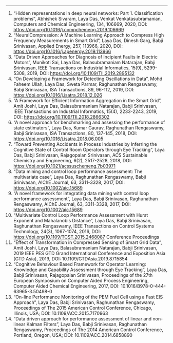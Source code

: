 ---
1.	“Hidden representations in deep neural networks: Part 1. Classification problems”, Abhishek Sivaram, Laya Das, Venkat Venkatasubramanian, Computers and Chemical Engineering, 134, 106669, 2020, DOI: https://doi.org/10.1016/j.compchemeng.2019.106669
2.	“NeuralCompression: A Machine Learning Approach to Compress High Frequency Measurements in Smart Grid”, Laya Das, Dinesh Garg, Babji Srinivasan, Applied Energy, 257, 113966, 2020, DOI: https://doi.org/10.1016/j.apenergy.2019.113966 
3.	“Data Driven Approaches for Diagnosis of Incipient Faults in Electric Motors”, Munikoti Sai, Laya Das, Balasubramaniam Natarajan, Babji Srinivasan, IEEE Transactions on Industrial Informatics, 15(9), 5299-5308, 2019, DOI: https://doi.org/10.1109/TII.2019.2895132 
4.	“On Developing a Framework for Detecting Oscillations in Data”, Mohd Faheem Ullah, Laya Das, Sweta Parmar, Raghunathan Rengaswamy, Babji Srinivasan, ISA Transactions, 89, 96-112, 2019, DOI: https://doi.org/10.1016/j.isatra.2018.12.026
5.	“A Framework for Efficient Information Aggregation in the Smart Grid”, Amit Joshi, Laya Das, Balasubramaniam Natarajan, Babji Srinivasan, IEEE Transactions on Industrial Informatics, 15(4), 2233-2243, 2019, DOI: https://doi.org/10.1109/TII.2018.2866302 
6.	“A novel approach for benchmarking and assessing the performance of state estimators”, Laya Das, Kumar Gaurav, Raghunathan Rengaswamy, Babji Srinivasan, ISA Transactions, 80, 137-145, 2018, DOI: https://doi.org/10.1016/j.isatra.2018.06.005
7.	“Toward Preventing Accidents in Process Industries by Inferring the Cognitive State of Control Room Operators through Eye Tracking”, Laya Das, Babji Srinivasan, Rajagopalan Srinivasan, ACS Sustainable Chemistry and Engineering, 6(2), 2517-2528, 2018, DOI: https://doi.org/10.1021/acssuschemeng.7b03971
8.	“Data mining and control loop performance assessment: The multivariate case”, Laya Das, Raghunathan Rengaswamy, Babji Srinivasan, AIChE Journal, 63, 3311-3328, 2017, DOI: https://doi.org/10.1002/aic.15689
9.	“A novel framework for integrating data mining with control loop performance assessment”, Laya Das, Babji Srinivasan, Raghunathan Rengaswamy, AIChE Journal, 63, 3311-3328, 2017, DOI: https://doi.org/10.1002/aic.15689
10.	“Multivariate Control Loop Performance Assessment with Hurst Exponent and Mahalanobis Distance”, Laya Das, Babji Srinivasan, Raghunathan Rengaswamy, IEEE Transactions on Control Systems Technology, 24(3), 1067-1074, 2016, DOI: https://doi.org/10.1109/TCST.2015.2468087
Conference Proceedings
11.	“Effect of Transformation in Compressed Sensing of Smart Grid Data”, Amit Joshi, Laya Das, Balasubramaniam Natarajan, Babji Srinivasan, 2019 IEEE PES GTD Grand International Conference and Exposition Asia (GTD Asia), 2019, DOI: 10.1109/GTDAsia.2019.8715854
12.	“Cognitive Behaviour Based Framework for Operator Learning: Knowledge and Capability Assessment through Eye Tracking”, Laya Das,  Babji Srinivasan, Rajagopalan Srinivasan, Proceedings of the 27th European Symposium on Computer Aided Process Engineering, Computer Aided Chemical Engineering, 2017, DOI: 10.1016/B978-0-444-63965-3.50498-0
13.	“On-line Performance Monitoring of the PEM Fuel Cell using a Fast EIS Approach”, Laya Das, Babji Srinivasan, Raghunathan Rengaswamy, Proceedings of The 2015 American Control Conference, Chicago, Illinois, USA; DOI: 10.1109/ACC.2015.7170963
14.	“Data driven approach for performance assessment of linear and non-linear Kalman Filters”, Laya Das, Babji Srinivasan, Raghunathan Rengaswamy, Proceedings of The 2014 American Control Conference, Portland, Oregon, USA; DOI: 10.1109/ACC.2014.6858890
